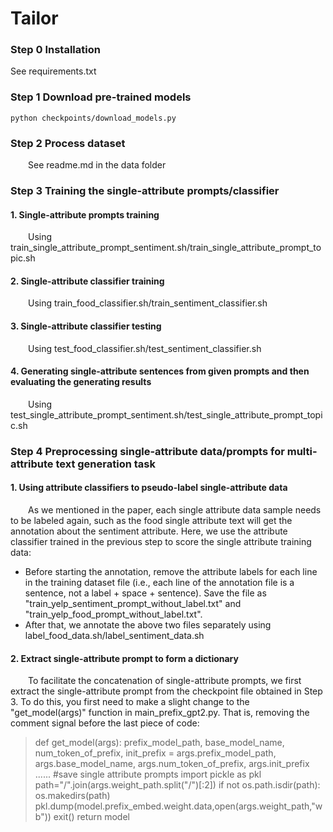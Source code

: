 # Tailor
### Step 0 Installation
See requirements.txt

### Step 1 Download pre-trained models

```
python checkpoints/download_models.py
```


### Step 2 Process dataset

&emsp;&emsp;See readme.md in the data folder

### Step 3 Training the single-attribute prompts/classifier
#### 1. Single-attribute prompts training
&emsp;&emsp;Using train_single_attribute_prompt_sentiment.sh/train_single_attribute_prompt_topic.sh
#### 2. Single-attribute classifier training
&emsp;&emsp;Using train_food_classifier.sh/train_sentiment_classifier.sh 
#### 3. Single-attribute classifier testing
&emsp;&emsp;Using test_food_classifier.sh/test_sentiment_classifier.sh
#### 4. Generating single-attribute sentences from given prompts and then evaluating the generating results
&emsp;&emsp;Using test_single_attribute_prompt_sentiment.sh/test_single_attribute_prompt_topic.sh
   
### Step 4 Preprocessing single-attribute data/prompts for multi-attribute text generation task
#### 1. Using attribute classifiers to pseudo-label single-attribute data
&emsp;&emsp;As we mentioned in the paper, each single attribute data sample needs to be labeled again, such as the food single attribute text will get the annotation about the sentiment attribute. Here, we use the attribute classifier trained in the previous step to score the single attribute training data:
   - Before starting the annotation, remove the attribute labels for each line in the training dataset file (i.e., each line of the annotation file is a sentence, not a label + space + sentence). Save the file as "train_yelp_sentiment_prompt_without_label.txt" and "train_yelp_food_prompt_without_label.txt".
   - After that, we annotate the above two files separately using label_food_data.sh/label_sentiment_data.sh
#### 2. Extract single-attribute prompt to form a dictionary
&emsp;&emsp;To facilitate the concatenation of single-attribute prompts, we first extract the single-attribute prompt from the checkpoint file obtained in Step 3. To do this, you first need to make a slight change to the "get_model(args)" function in main_prefix_gpt2.py. That is, removing the comment signal before the last piece of code:
>def get_model(args):
    prefix_model_path, base_model_name, num_token_of_prefix, init_prefix = args.prefix_model_path, args.base_model_name, args.num_token_of_prefix, args.init_prefix
>   ......
>#save single attribute prompts
    import pickle as pkl
    path="/".join(args.weight_path.split("/")[:2])
    if not os.path.isdir(path):
         os.makedirs(path)
    pkl.dump(model.prefix_embed.weight.data,open(args.weight_path,"wb"))
    exit()
    return model

   
